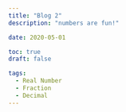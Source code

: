```yaml
---
title: "Blog 2"
description: "numbers are fun!"

date: 2020-05-01

toc: true
draft: false

tags:
  - Real Number
  - Fraction
  - Decimal
---
```

